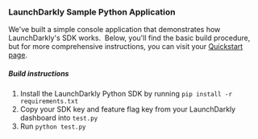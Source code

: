 ### LaunchDarkly Sample Python Application  ###
We've built a simple console application that demonstrates how LaunchDarkly's SDK works.  Below, you'll find the basic build procedure, but for more comprehensive instructions, you can visit your [Quickstart page](https://app.launchdarkly.com/quickstart#/).
##### Build instructions  #####
1. Install the LaunchDarkly Python SDK by running `pip install -r requirements.txt`
2. Copy your SDK key and feature flag key from your LaunchDarkly dashboard into `test.py` 
3. Run `python test.py`